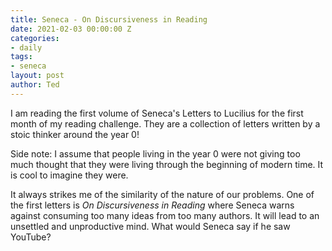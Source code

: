 ```yaml
---
title: Seneca - On Discursiveness in Reading
date: 2021-02-03 00:00:00 Z
categories:
- daily
tags:
- seneca
layout: post
author: Ted
--- 
```


I am reading the first volume of Seneca's Letters to Lucilius for the first month of my reading challenge. They are a collection of letters written by a stoic thinker around the year 0! 

Side note: I assume that people living in the year 0 were not giving too much thought that they were living through the beginning of modern time. It is cool to imagine they were.

It always strikes me of the similarity of the nature of our problems. One of the first letters is _On Discursiveness in Reading_ where Seneca warns against consuming too many ideas from too many authors. It will lead to an unsettled and unproductive mind. What would Seneca say if he saw YouTube? 
